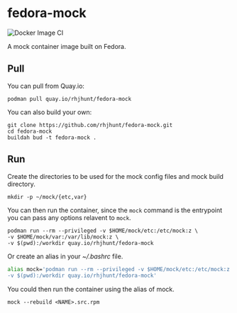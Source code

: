 # fedora-mock

![Docker Image CI](https://github.com/rhjhunt/fedora-mock/workflows/Docker%20Image%20CI/badge.svg)

A mock container image built on Fedora.

## Pull

You can pull from Quay.io:

```terminal
podman pull quay.io/rhjhunt/fedora-mock
```

You can also build your own:

```terminal
git clone https://github.com/rhjhunt/fedora-mock.git
cd fedora-mock
buildah bud -t fedora-mock .
```

## Run

Create the directories to be used for the mock config files and mock build directory.

```terminal
mkdir -p ~/mock/{etc,var}
```

You can then run the container, since the `mock` command is the entrypoint you can pass any options relavent to `mock`.

```terminal
podman run --rm --privileged -v $HOME/mock/etc:/etc/mock:z \
-v $HOME/mock/var:/var/lib/mock:z \
-v $(pwd):/workdir quay.io/rhjhunt/fedora-mock
```

Or create an alias in your _~/.bashrc_ file.

```bash
alias mock='podman run --rm --privileged -v $HOME/mock/etc:/etc/mock:z -v $HOME/mock/var:/var/lib/mock:z 
-v $(pwd):/workdir quay.io/rhjhunt/fedora-mock'
```

You could then run the container using the alias of mock.

```terminal
mock --rebuild <NAME>.src.rpm
```
